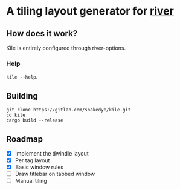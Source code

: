 # A tiling layout generator for [river](https://github.com/ifreund/river)

## How does it work?

Kile is entirely configured through river-options.

### Help
`kile --help`.

## Building

```shell
git clone https://gitlab.com/snakedye/kile.git
cd kile
cargo build --release
```

## Roadmap

- [x] Implement the dwindle layout
- [x] Per tag layout
- [x] Basic window rules
- [ ] Draw titlebar on tabbed window
- [ ] Manual tiling
